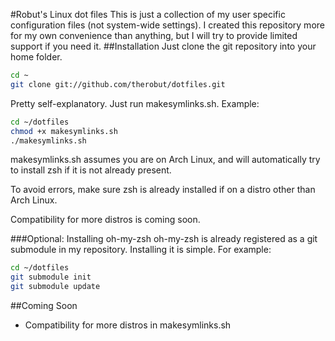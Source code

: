 #Robut's Linux dot files
This is just a collection of my user specific configuration files (not system-wide settings).
I created this repository more for my own convenience than anything,
but I will try to provide limited support if you need it.
##Installation
Just clone the git repository into your home folder.
``` bash
cd ~
git clone git://github.com/therobut/dotfiles.git
```
Pretty self-explanatory. Just run makesymlinks.sh.
Example:
``` bash
cd ~/dotfiles
chmod +x makesymlinks.sh
./makesymlinks.sh
```

makesymlinks.sh assumes you are on Arch Linux, and will
automatically try to install zsh if it is not already present.

To avoid errors, make sure zsh is already installed if on a
distro other than Arch Linux.

Compatibility for more distros is coming soon.

###Optional: Installing oh-my-zsh
oh-my-zsh is already registered as a git submodule in my repository.
Installing it is simple. For example:
``` bash
cd ~/dotfiles
git submodule init
git submodule update
```

##Coming Soon
* Compatibility for more distros in makesymlinks.sh
